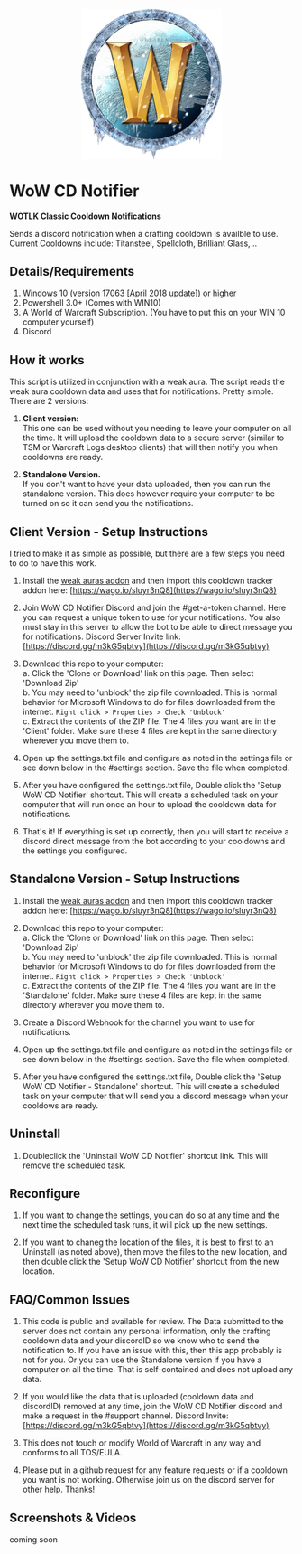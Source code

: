<p align="center">
<img align="center" src="https://raw.githubusercontent.com/ninthwalker/WoWCDNotifier/main/img/wotlk_icon.png" width="250">

# WoW CD Notifier
**WOTLK Classic Cooldown Notifications**  </p>

Sends a discord notification when a crafting cooldown is availble to use.  
Current Cooldowns include: Titansteel, Spellcloth, Brilliant Glass, ..  

## Details/Requirements
1. Windows 10 (version 17063 [April 2018 update]) or higher
2. Powershell 3.0+ (Comes with WIN10)
3. A World of Warcraft Subscription. (You have to put this on your WIN 10 computer yourself)
4. Discord

## How it works
This script is utilized in conjunction with a weak aura. The script reads the weak aura cooldown data and uses that for notifications. Pretty simple.
There are 2 versions:  

1. **Client version:**  
This one can be used without you needing to leave your computer on all the time. It will upload the cooldown data to a secure server (similar to TSM or Warcraft Logs desktop clients) that will then notify you when cooldowns are ready.  

2. **Standalone Version.**  
If you don't want to have your data uploaded, then you can run the standalone version. This does however require your computer to be turned on so it can send you the notifications.

## Client Version - Setup Instructions  

I tried to make it as simple as possible, but there are a few steps you need to do to have this work.  

1. Install the [weak auras addon](https://www.curseforge.com/wow/addons/weakauras-2) and then import this cooldown tracker addon here: [https://wago.io/sluyr3nQ8](https://wago.io/sluyr3nQ8)  

2. Join WoW CD Notifier Discord and join the #get-a-token channel. Here you can request a unique token to use for your notifications. You also must stay in this server to allow the bot to be able to direct message you for notifications.
Discord Server Invite link: [https://discord.gg/m3kG5qbtvy](https://discord.gg/m3kG5qbtvy)   

3. Download this repo to your computer:  
  a. Click the 'Clone or Download' link on this page. Then select 'Download Zip'  
  b. You may need to 'unblock' the zip file downloaded. This is normal behavior for Microsoft Windows to do for files downloaded from the internet. `Right click > Properties > Check 'Unblock'`  
  c. Extract the contents of the ZIP file. The 4 files you want are in the 'Client' folder. Make sure these 4 files are kept in the same directory wherever you move them to.  

4. Open up the settings.txt file and configure as noted in the settings file or see down below in the #settings section. Save the file when completed.  

5. After you have configured the settings.txt file, Double click the 'Setup WoW CD Notifier' shortcut. This will create a scheduled task on your computer that will run once an hour to upload the cooldown data for notifications.  

6. That's it! If everything is set up correctly, then you will start to receive a discord direct message from the bot according to your cooldowns and the settings you configured.

## Standalone Version - Setup Instructions  

1. Install the [weak auras addon](https://www.curseforge.com/wow/addons/weakauras-2) and then import this cooldown tracker addon here: [https://wago.io/sluyr3nQ8](https://wago.io/sluyr3nQ8)  

2. Download this repo to your computer:  
  a. Click the 'Clone or Download' link on this page. Then select 'Download Zip'  
  b. You may need to 'unblock' the zip file downloaded. This is normal behavior for Microsoft Windows to do for files downloaded from the internet. `Right click > Properties > Check 'Unblock'`  
  c. Extract the contents of the ZIP file. The 4 files you want are in the 'Standalone' folder. Make sure these 4 files are kept in the same directory wherever you move them to.   
  
3. Create a Discord Webhook for the channel you want to use for notifications.  

3. Open up the settings.txt file and configure as noted in the settings file or see down below in the #settings section. Save the file when completed.  

5. After you have configured the settings.txt file, Double click the 'Setup WoW CD Notifier - Standalone' shortcut. This will create a scheduled task on your computer that will send you a discord message when your cooldows are ready.  

## Uninstall  

1. Doubleclick the 'Uninstall WoW CD Notifier' shortcut link. This will remove the scheduled task.

## Reconfigure

1. If you want to change the settings, you can do so at any time and the next time the scheduled task runs, it will pick up the new settings.  

2. If you want to chaneg the location of the files, it is best to first to an Uninstall (as noted above), then move the files to the new location, and then double click the 'Setup WoW CD Notifier' shortcut from the new location.  

## FAQ/Common Issues  

1. This code is public and available for review. The Data submitted to the server does not contain any personal information, only the crafting cooldown data and your discordID so we know who to send the notification to. If you have an issue with this, then this app probably is not for you. Or you can use the Standalone version if you have a computer on all the time. That is self-contained and does not upload any data.  

2. If you would like the data that is uploaded (cooldown data and discordID) removed at any time, join the WoW CD Notifier discord and make a request in the #support channel. Discord Invite: [https://discord.gg/m3kG5qbtvy](https://discord.gg/m3kG5qbtvy)  
 
3. This does not touch or modify World of Warcraft in any way and conforms to all TOS/EULA.  

4. Please put in a github request for any feature requests or if a cooldown you want is not working. Otherwise join us on the discord server for other help. Thanks!

## Screenshots & Videos  
coming soon
